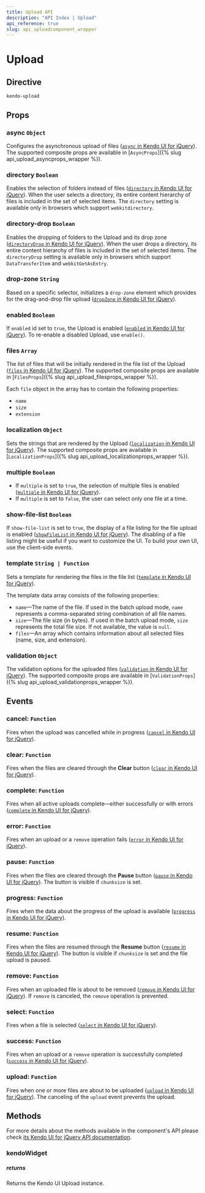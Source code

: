 ```yaml
---
title: Upload API
description: "API Index | Upload"
api_reference: true
slug: api_uploadcomponent_wrapper
---
```


# Upload

## Directive

`kendo-upload`

## Props

### async `Object`

Configures the asynchronous upload of files ([`async` in Kendo UI for jQuery](https://docs.telerik.com/kendo-ui/api/javascript/ui/upload/configuration/async)). The supported composite props are available in [`AsyncProps`]({% slug api_upload_asyncprops_wrapper %}).

### directory `Boolean`

Enables the selection of folders instead of files ([`directory` in Kendo UI for jQuery](https://docs.telerik.com/kendo-ui/api/javascript/ui/upload/configuration/directory)). When the user selects a directory, its entire content hierarchy of files is included in the set of selected items. The `directory` setting is available only in browsers which support `webkitdirectory`.

### directory-drop `Boolean`

Enables the dropping of folders to the Upload and its drop zone ([`directoryDrop` in Kendo UI for jQuery](https://docs.telerik.com/kendo-ui/api/javascript/ui/upload/configuration/directorydrop)). When the user drops a directory, its entire content hierarchy of files is included in the set of selected items. The `directoryDrop` setting is available only in browsers which support `DataTransferItem` and `webkitGetAsEntry`.

### drop-zone `String`

Based on a specific selector, initializes a `drop-zone` element which provides for the drag-and-drop file upload ([`dropZone` in Kendo UI for jQuery](https://docs.telerik.com/kendo-ui/api/javascript/ui/upload/configuration/dropzone)).

### enabled `Boolean`

If `enabled` id set to `true`, the Upload is enabled ([`enabled` in Kendo UI for jQuery](https://docs.telerik.com/kendo-ui/api/javascript/ui/upload/configuration/enabled)). To re-enable a disabled Upload, use `enable()`.

### files `Array`

The list of files that will be initially rendered in the file list of the Upload ([`files` in Kendo UI for jQuery](https://docs.telerik.com/kendo-ui/api/javascript/ui/upload/configuration/files)). The supported composite props are available in [`FilesProps`]({% slug api_upload_filesprops_wrapper %}).

Each `file` object in the array has to contain the following properties:

* `name`
* `size`
* `extension`

### localization `Object`

Sets the strings that are rendered by the Upload ([`localization` in Kendo UI for jQuery](https://docs.telerik.com/kendo-ui/api/javascript/ui/upload/configuration/localization)). The supported composite props are available in [`LocalizationProps`]({% slug api_upload_localizationprops_wrapper %}).

### multiple `Boolean`

* If `multiple` is set to `true`, the selection of multiple files is enabled ([`multiple` in Kendo UI for jQuery](https://docs.telerik.com/kendo-ui/api/javascript/ui/upload/configuration/multiple)).
* If `multiple` is set to `false`, the user can select only one file at a time.

### show-file-list `Boolean`

If `show-file-list` is set to `true`, the display of a file listing for the file upload is enabled ([`showFileList` in Kendo UI for jQuery](https://docs.telerik.com/kendo-ui/api/javascript/ui/upload/configuration/showfilelist)). The disabling of a file listing might be useful if you want to customize the UI. To build your own UI, use the client-side events.

### template `String | Function`

Sets a template for rendering the files in the file list ([`template` in Kendo UI for jQuery](https://docs.telerik.com/kendo-ui/api/javascript/ui/upload/configuration/template)).

The template data array consists of the following properties:

* `name`&mdash;The name of the file. If used in the batch upload mode, `name` represents a comma-separated string combination of all file names.
* `size`&mdash;The file size (in bytes). If used in the batch upload mode, `size` represents the total file size. If not available, the value is `null`.
* `files`&mdash;An array which contains information about all selected files (name, size, and extension).

### validation `Object`

The validation options for the uploaded files ([`validation` in Kendo UI for jQuery](https://docs.telerik.com/kendo-ui/api/javascript/ui/upload/configuration/validation)). The supported composite props are available in [`ValidationProps`]({% slug api_upload_validationprops_wrapper %}).

## Events

### cancel: `Function`

Fires when the upload was cancelled while in progress ([`cancel` in Kendo UI for jQuery](https://docs.telerik.com/kendo-ui/api/javascript/ui/upload/events/cancel)).

### clear: `Function`

Fires when the files are cleared through the **Clear** button ([`clear` in Kendo UI for jQuery](https://docs.telerik.com/kendo-ui/api/javascript/ui/upload/events/clear)).

### complete: `Function`

Fires when all active uploads complete&mdash;either successfully or with errors ([`complete` in Kendo UI for jQuery](https://docs.telerik.com/kendo-ui/api/javascript/ui/upload/events/complete)).

### error: `Function`

Fires when an upload or a `remove` operation fails ([`error` in Kendo UI for jQuery](https://docs.telerik.com/kendo-ui/api/javascript/ui/upload/events/error)).

### pause: `Function`

Fires when the files are cleared through the **Pause** button ([`pause` in Kendo UI for jQuery](https://docs.telerik.com/kendo-ui/api/javascript/ui/upload/events/pause)). The button is visible if `chunksize` is set.

### progress: `Function`

Fires when the data about the progress of the upload is available ([`progress` in Kendo UI for jQuery](https://docs.telerik.com/kendo-ui/api/javascript/ui/upload/events/progress)).

### resume: `Function`

Fires when the files are resumed through the **Resume** button ([`resume` in Kendo UI for jQuery](https://docs.telerik.com/kendo-ui/api/javascript/ui/upload/events/resume)). The button is visible if `chunksize` is set and the file upload is paused.

### remove: `Function`

Fires when an uploaded file is about to be removed ([`remove` in Kendo UI for jQuery](https://docs.telerik.com/kendo-ui/api/javascript/ui/upload/events/remove)). If `remove` is canceled, the `remove` operation is prevented.

### select: `Function`

Fires when a file is selected ([`select` in Kendo UI for jQuery](https://docs.telerik.com/kendo-ui/api/javascript/ui/upload/events/select)).

### success: `Function`

Fires when an upload or a `remove` operation is successfully completed ([`success` in Kendo UI for jQuery](https://docs.telerik.com/kendo-ui/api/javascript/ui/upload/events/success)).

### upload: `Function`

Fires when one or more files are about to be uploaded ([`upload` in Kendo UI for jQuery](https://docs.telerik.com/kendo-ui/api/javascript/ui/upload/events/upload)). The canceling of the `upload` event prevents the upload.

## Methods

For more details about the methods available in the component's API please check [its Kendo UI for jQuery API documentation](https://docs.telerik.com/kendo-ui/api/javascript/ui/upload#methods). 

### kendoWidget

##### returns

Returns the Kendo UI Upload instance.

